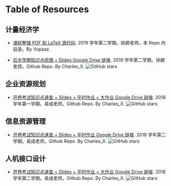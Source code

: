 # Table of Resources


## 计量经济学

- [课程整理 PDF 和 LaTeX 源代码](Econometrics/2019-summary-Vopaaz/). 2019 学年第二学期。徐嫄老师。本 Repo 内目录。By Vopaaz.

- [后半学期知识点梳理 + Slides Google Drive 链接](https://github.com/Xiaochr/Course-Reviews/blob/master/2020-spring/Econometrics.md). 2019 学年第二学期。徐嫄老师。Github Repo. By Charles_X. ![GitHub stars](https://img.shields.io/github/stars/Xiaochr/Course-Reviews?style=social)

## 企业资源规划

- [开卷考试知识点速查 + Slides + 平时作业 + 大作业 Google Drive 链接](https://github.com/Xiaochr/Course-Reviews/blob/master/2020-summer/IS/ERP.md). 2018 学年第一学期。易成老师。Github Repo. By Charles_X. ![GitHub stars](https://img.shields.io/github/stars/Xiaochr/Course-Reviews?style=social)

## 信息资源管理

- [开卷考试知识点速查 + Slides + 平时作业 Google Drive 链接](https://github.com/Xiaochr/Course-Reviews/blob/master/2020-summer/IS/IRM.md). 2018 学年第二学期。易成老师。Github Repo. By Charles_X. ![GitHub stars](https://img.shields.io/github/stars/Xiaochr/Course-Reviews?style=social)

## 人机接口设计

- [开卷考试知识点速查 + Slides + 平时作业 + 大作业 Google Drive 链接](https://github.com/Xiaochr/Course-Reviews/blob/master/2020-summer/IS/HCI.md). 2018 学年第二学期。易成老师。Github Repo. By Charles_X. ![GitHub stars](https://img.shields.io/github/stars/Xiaochr/Course-Reviews?style=social)

